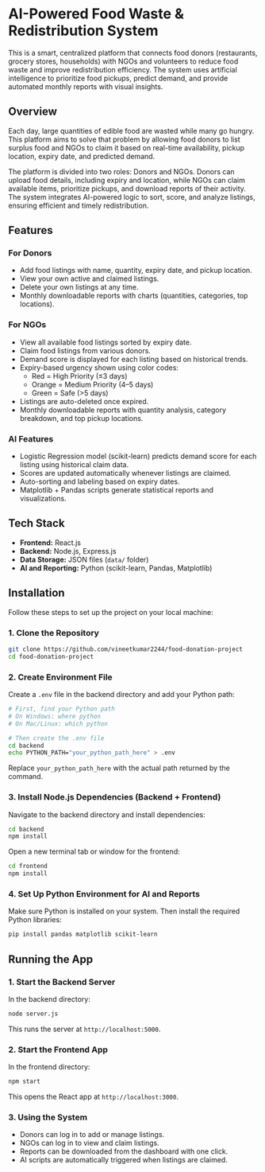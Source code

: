 # AI-Powered Food Waste & Redistribution System

This is a smart, centralized platform that connects food donors (restaurants, grocery stores, households) with NGOs and volunteers to reduce food waste and improve redistribution efficiency. The system uses artificial intelligence to prioritize food pickups, predict demand, and provide automated monthly reports with visual insights.

## Overview

Each day, large quantities of edible food are wasted while many go hungry. This platform aims to solve that problem by allowing food donors to list surplus food and NGOs to claim it based on real-time availability, pickup location, expiry date, and predicted demand.

The platform is divided into two roles: Donors and NGOs. Donors can upload food details, including expiry and location, while NGOs can claim available items, prioritize pickups, and download reports of their activity. The system integrates AI-powered logic to sort, score, and analyze listings, ensuring efficient and timely redistribution.

## Features

### For Donors
- Add food listings with name, quantity, expiry date, and pickup location.
- View your own active and claimed listings.
- Delete your own listings at any time.
- Monthly downloadable reports with charts (quantities, categories, top locations).

### For NGOs
- View all available food listings sorted by expiry date.
- Claim food listings from various donors.
- Demand score is displayed for each listing based on historical trends.
- Expiry-based urgency shown using color codes:
  - Red = High Priority (≤3 days)
  - Orange = Medium Priority (4–5 days)
  - Green = Safe (>5 days)
- Listings are auto-deleted once expired.
- Monthly downloadable reports with quantity analysis, category breakdown, and top pickup locations.

### AI Features
- Logistic Regression model (scikit-learn) predicts demand score for each listing using historical claim data.
- Scores are updated automatically whenever listings are claimed.
- Auto-sorting and labeling based on expiry dates.
- Matplotlib + Pandas scripts generate statistical reports and visualizations.

## Tech Stack

- **Frontend:** React.js
- **Backend:** Node.js, Express.js
- **Data Storage:** JSON files (`data/` folder)
- **AI and Reporting:** Python (scikit-learn, Pandas, Matplotlib)

## Installation

Follow these steps to set up the project on your local machine:

### 1. Clone the Repository
```bash
git clone https://github.com/vineetkumar2244/food-donation-project
cd food-donation-project
```

### 2. Create Environment File
Create a `.env` file in the backend directory and add your Python path:
```bash
# First, find your Python path
# On Windows: where python
# On Mac/Linux: which python

# Then create the .env file
cd backend
echo PYTHON_PATH="your_python_path_here" > .env
```
Replace `your_python_path_here` with the actual path returned by the command.

### 3. Install Node.js Dependencies (Backend + Frontend)
Navigate to the backend directory and install dependencies:
```bash
cd backend
npm install
```

Open a new terminal tab or window for the frontend:
```bash
cd frontend
npm install
```

### 4. Set Up Python Environment for AI and Reports
Make sure Python is installed on your system. Then install the required Python libraries:

```bash
pip install pandas matplotlib scikit-learn
```

## Running the App

### 1. Start the Backend Server
In the backend directory:
```bash
node server.js
```
This runs the server at `http://localhost:5000`.

### 2. Start the Frontend App
In the frontend directory:
```bash
npm start
```
This opens the React app at `http://localhost:3000`.

### 3. Using the System
* Donors can log in to add or manage listings.
* NGOs can log in to view and claim listings.
* Reports can be downloaded from the dashboard with one click.
* AI scripts are automatically triggered when listings are claimed.
